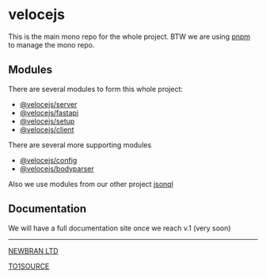 # velocejs

This is the main mono repo for the whole project.
BTW we are using [pnpm]() to manage the mono repo.

## Modules

There are several modules to form this whole project:

- [@velocejs/server](./packages/server/README.md)
- [@velocejs/fastapi](./packages/fastapi/README.md)
- [@velocejs/setup](./packages/setup/README.md)
- [@velocejs/client](./packages/client/README.md)

There are several more supporting modules

- [@velocejs/config](./packages/config/README.md)
- [@velocejs/bodyparser](./packages/bodyparser/README.md)

Also we use modules from our other project [jsonql](https://jsonql.js.org)

## Documentation

We will have a full documentation site once we reach v.1 (very soon)

---

[NEWBRAN LTD](https://newbran.co.uk)

[TO1SOURCE](https://to1source.com)
